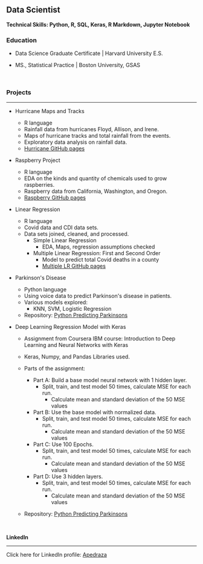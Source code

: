 ## Data Scientist
**Technical Skills: Python, R, SQL, Keras, R Markdown, Jupyter Notebook**

### Education

+ Data Science Graduate Certificate  |  Harvard University E.S.

+  MS., Statistical Practice   |   Boston University, GSAS

<br/>

### Projects
<hr>

  + Hurricane Maps and Tracks
      -  R language
      -  Rainfall data from hurricanes Floyd, Allison, and Irene.
      -  Maps of hurricane tracks and total rainfall from the events.
      -  Exploratory data analysis on rainfall data.
      - [Hurricane GitHub pages](https://ampedraza.github.io/Hurricane-Maps-and-Tracks/)

  + Raspberry Project
    - R language
    - EDA on the kinds and quantity of chemicals used to grow raspberries.
    - Raspberry data from California, Washington, and Oregon.
    - [Raspberry GitHub pages](https://ampedraza.github.io/Raspberry/)
    
  + Linear Regression
    - R language
    - Covid data and CDI data sets.
    - Data sets joined, cleaned, and processed.
      + Simple Linear Regression
        - EDA, Maps, regression assumptions checked
      + Multiple Linear Regression: First and Second Order
        - Model to predict total Covid deaths in a county
        - [Multiple LR GitHub pages](https://ampedraza.github.io/Linear-Regression/)
       
  + Parkinson's Disease
     - Python language
     - Using voice data to predict Parkinson's disease in patients.
     - Various models explored:
        + KNN, SVM, Logistic Regression
     - Repository: [Python Predicting Parkinsons](https://github.com/ampedraza/Parkinsons-Disease)

  + Deep Learning Regression Model with Keras 
     - Assignment from Coursera IBM course: Introduction to Deep Learning and Neural Networks with Keras
     - Keras, Numpy, and Pandas Libraries used.
     - Parts of the assignment:
        + Part A: Build a base model neural network with 1 hidden layer.
            - Split, train, and test model 50 times, calculate MSE for each run.
                + Calculate mean and standard deviation of the 50 MSE values
        + Part B: Use the base model with normalized data.
            - Split, train, and test model 50 times, calculate MSE for each run.
                + Calculate mean and standard deviation of the 50 MSE values
        + Part C: Use 100 Epochs.
            - Split, train, and test model 50 times, calculate MSE for each run.
                + Calculate mean and standard deviation of the 50 MSE values
        + Part D: Use 3 hidden layers.
            - Split, train, and test model 50 times, calculate MSE for each run.
                + Calculate mean and standard deviation of the 50 MSE values
                  
     - Repository: [Python Predicting Parkinsons](https://github.com/ampedraza/Regression-Model-in-Keras)
        
  <br/>
  
  **LinkedIn**
<hr>

  Click here for LinkedIn profile: [Apedraza](www.linkedin.com/in/alison-pedraza)

